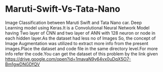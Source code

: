 # Maruti-Swift-Vs-Tata-Nano
Image Classification between Maruti Swift and Tata Nano car. Deep Learning model using Keras.It is a Convolutional Neural Network Model having Two layer of CNN and two layer of ANN with 128 neuron or node in each hidden layer.As the dataset had less no of Images So, the concept of Image Augmentation was utilized to extract more info from the present images.Place the dataset and code file in the same directory level.For more info refer the code.You can get the dataset of this problem by the link given https://drive.google.com/open?id=1mavaN9y64vx0uDqX5O7-Bm1gwDNGDfQV
